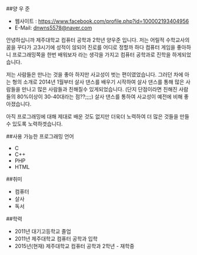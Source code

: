 ##양 우 준
* 웹사이트 : https://www.facebook.com/profile.php?id=100002193404956
* E-Mail: dnwns5578@naver.com

안녕하십니까 제주대학교 컴퓨터 공학과 2학년 양우준 입니다.
저는 어릴적 수학교사의 꿈을 꾸다가 고3시기에 성적이 않되어 진로를 어디로 정할까 하다
컴퓨터 게임을 좋아하니 프로그래밍쪽을 한번 배워보자 라는 생각을 가지고 컴퓨터 공학과로 진학을 하게되었습니다.

저는 사람들은 만나는 것을 좋아 하지만  사교성이 벗는 편이였었습니다.
그러던 차에 아는 형의 소개로 2014년 1월부터 살사 댄스를 배우기 시작하여
살사 댄스를 통해 많은 사람들을 만나고 많은 사람들과 친해질수 있게되었습니다.
(단지 단점이라면 친해진 사람들의 80%이상이 30-40대라는 점??;;;;)
살사 댄스를 통하여 사교성이 예전에 비해 좋아졌습니다.

아직 프로그래밍에 대해 제대로 배운 것도 없지만 더욱더 노력하여 더 많은 것들을 만들수 있도록 노력하겟습니다. 


##사용 가능한 프로그래밍 언어
* C
* C++
* PHP
* HTML

##취미
* 컴퓨터
* 살사
* 독서

##학력
* 2011년       대기고등학교 졸업
* 2011년       제주대학교 컴퓨터 공학과 입학
* 2015년(현재) 제주대학교 컴퓨터 공학과 2학년 - 재학중
